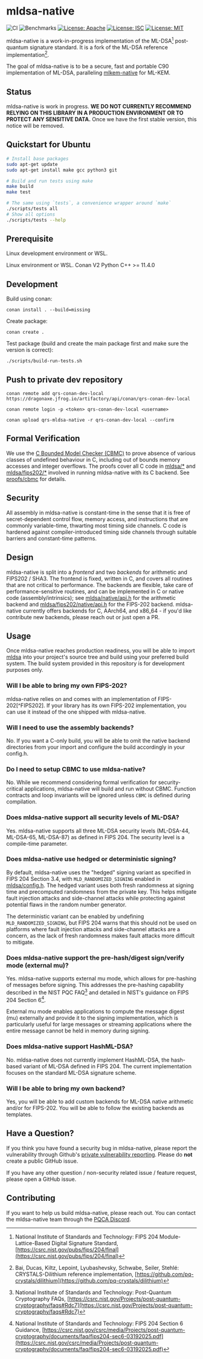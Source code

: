 [//]: # (SPDX-License-Identifier: CC-BY-4.0)

# mldsa-native

![CI](https://github.com/pq-code-package/mldsa-native/actions/workflows/ci.yml/badge.svg)
![Benchmarks](https://github.com/pq-code-package/mldsa-native/actions/workflows/bench.yml/badge.svg)
[![License: Apache](https://img.shields.io/badge/license-Apache--2.0-green.svg)](https://www.apache.org/licenses/LICENSE-2.0)
[![License: ISC](https://img.shields.io/badge/License-ISC-blue.svg)](https://opensource.org/licenses/ISC)
[![License: MIT](https://img.shields.io/badge/License-MIT-yellow.svg)](https://opensource.org/licenses/MIT)

mldsa-native is a work-in-progress implementation of the ML-DSA[^FIPS204] post-quantum signature standard. It is a fork of the ML-DSA reference implementation[^REF].

The goal of mldsa-native is to be a secure, fast and portable C90 implementation of ML-DSA, paralleling [mlkem-native](https://github.com/pq-code-package/mlkem-native) for ML-KEM.

## Status

mldsa-native is work in progress. **WE DO NOT CURRENTLY RECOMMEND RELYING ON THIS LIBRARY IN A
PRODUCTION ENVIRONMENT OR TO PROTECT ANY SENSITIVE DATA.** Once we have the first stable version,
this notice will be removed.

## Quickstart for Ubuntu

```bash
# Install base packages
sudo apt-get update
sudo apt-get install make gcc python3 git

# Build and run tests using make
make build
make test

# The same using `tests`, a convenience wrapper around `make`
./scripts/tests all
# Show all options
./scripts/tests --help
```

## Prerequisite

Linux development environment or WSL.

Linux environment or WSL.
Conan V2
Python
C++ >= 11.4.0

## Development

Build using conan:

    conan install . --build=missing

Create package:
    
    conan create .

Test package (build and create the main package first and make sure the version is correct):

    ./scripts/build-run-tests.sh


## Push to private dev repository

    conan remote add qrs-conan-dev-local https://dragonaxe.jfrog.io/artifactory/api/conan/qrs-conan-dev-local

    conan remote login -p <token> qrs-conan-dev-local <username>

    conan upload qrs-mldsa-native -r qrs-conan-dev-local --confirm

## Formal Verification

We use the [C Bounded Model Checker (CBMC)](https://github.com/diffblue/cbmc) to prove absence of various classes of undefined behaviour in C, including out of bounds memory accesses and integer overflows. The proofs cover all C code in [mldsa/*](mldsa) and [mldsa/fips202/*](mldsa/fips202) involved in running mldsa-native with its C backend. See [proofs/cbmc](proofs/cbmc) for details.

## Security

All assembly in mldsa-native is constant-time in the sense that it is free of secret-dependent control flow, memory access,
and instructions that are commonly variable-time, thwarting most timing side channels. C code is hardened against compiler-introduced
timing side channels through suitable barriers and constant-time patterns.

## Design

mldsa-native is split into a _frontend_ and two _backends_ for arithmetic and FIPS202 / SHA3. The frontend is
fixed, written in C, and covers all routines that are not critical to performance. The backends are flexible, take care of
performance-sensitive routines, and can be implemented in C or native code (assembly/intrinsics); see
[mldsa/native/api.h](mldsa/native/api.h) for the arithmetic backend and 
[mldsa/fips202/native/api.h](mldsa/fips202/native/api.h) for the FIPS-202 backend. mldsa-native currently
offers backends for C, AArch64, and x86_64 - if you'd like contribute new backends, please reach out or just open a PR.

## Usage

Once mldsa-native reaches production readiness, you will be able to import [mldsa](mldsa) into your project's source tree and build using your preferred build system. The build system provided in this repository is for development purposes only.

### Will I be able to bring my own FIPS-202?

mldsa-native relies on and comes with an implementation of FIPS-202[^FIPS202]. If your library has its own FIPS-202 implementation, you
can use it instead of the one shipped with mldsa-native.

### Will I need to use the assembly backends?

No. If you want a C-only build, you will be able to omit the native backend directories from your import and configure the build accordingly in your config.h.

### Do I need to setup CBMC to use mldsa-native?

No. While we recommend considering formal verification for security-critical applications, mldsa-native will build and run without CBMC. Function contracts and loop invariants will be ignored unless `CBMC` is defined during compilation.

### Does mldsa-native support all security levels of ML-DSA?

Yes. mldsa-native supports all three ML-DSA security levels (ML-DSA-44, ML-DSA-65, ML-DSA-87) as defined in FIPS 204. The security level is a compile-time parameter.

### Does mldsa-native use hedged or deterministic signing?

By default, mldsa-native uses the "hedged" signing variant as specified in FIPS 204 Section 3.4, with `MLD_RANDOMIZED_SIGNING` enabled in [mldsa/config.h](mldsa/config.h). The hedged variant uses both fresh randomness at signing time and precomputed randomness from the private key. This helps mitigate fault injection attacks and side-channel attacks while protecting against potential flaws in the random number generator.

The deterministic variant can be enabled by undefining `MLD_RANDOMIZED_SIGNING`, but FIPS 204 warns that this should not be used on platforms where fault injection attacks and side-channel attacks are a concern, as the lack of fresh randomness makes fault attacks more difficult to mitigate.

### Does mldsa-native support the pre-hash/digest sign/verify mode (external mu)?

Yes. mldsa-native supports external mu mode, which allows for pre-hashing of messages before signing. This addresses the pre-hashing capability described in the NIST PQC FAQ[^NIST_FAQ] and detailed in NIST's guidance on FIPS 204 Section 6[^NIST_FIPS204_SEC6].

External mu mode enables applications to compute the message digest (mu) externally and provide it to the signing implementation, which is particularly useful for large messages or streaming applications where the entire message cannot be held in memory during signing.

### Does mldsa-native support HashML-DSA?

No. mldsa-native does not currently implement HashML-DSA, the hash-based variant of ML-DSA defined in FIPS 204. The current implementation focuses on the standard ML-DSA signature scheme.

### Will I be able to bring my own backend?

Yes, you will be able to add custom backends for ML-DSA native arithmetic and/or for FIPS-202. You will be able to follow the existing backends as templates.

## Have a Question?

If you think you have found a security bug in mldsa-native, please report the vulnerability through
Github's [private vulnerability reporting](https://github.com/pq-code-package/mldsa-native/security). 
Please do **not** create a public GitHub issue.

If you have any other question / non-security related issue / feature request, please open a GitHub issue.

## Contributing

If you want to help us build mldsa-native, please reach out. You can contact the mldsa-native team
through the [PQCA Discord](https://discord.com/invite/xyVnwzfg5R).

<!--- bibliography --->
[^FIPS204]: National Institute of Standards and Technology: FIPS 204 Module-Lattice-Based Digital Signature Standard, [https://csrc.nist.gov/pubs/fips/204/final](https://csrc.nist.gov/pubs/fips/204/final)
[^REF]: Bai, Ducas, Kiltz, Lepoint, Lyubashevsky, Schwabe, Seiler, Stehlé: CRYSTALS-Dilithium reference implementation, [https://github.com/pq-crystals/dilithium](https://github.com/pq-crystals/dilithium)
[^NIST_FAQ]: National Institute of Standards and Technology: Post-Quantum Cryptography FAQs, [https://csrc.nist.gov/Projects/post-quantum-cryptography/faqs#Rdc7](https://csrc.nist.gov/Projects/post-quantum-cryptography/faqs#Rdc7)
[^NIST_FIPS204_SEC6]: National Institute of Standards and Technology: FIPS 204 Section 6 Guidance, [https://csrc.nist.gov/csrc/media/Projects/post-quantum-cryptography/documents/faq/fips204-sec6-03192025.pdf](https://csrc.nist.gov/csrc/media/Projects/post-quantum-cryptography/documents/faq/fips204-sec6-03192025.pdf)
